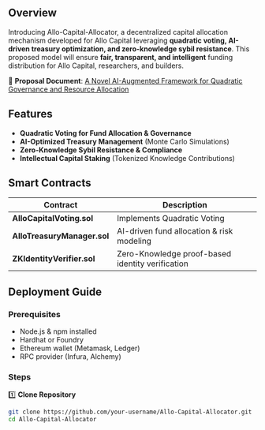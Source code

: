
## Overview  
Introducing Allo-Capital-Allocator, a decentralized capital allocation mechanism developed for Allo Capital  leveraging **quadratic voting, AI-driven treasury optimization, and zero-knowledge sybil resistance**. This proposed model will ensure **fair, transparent, and intelligent** funding distribution for Allo Capital, researchers, and builders.  

📄 **Proposal Document**: [A Novel AI-Augmented Framework for Quadratic Governance and Resource Allocation](https://research.allo.capital/t/a-novel-ai-augmented-framework-for-quadratic-governance-and-resource-allocation/182?u=joymutheu)  

## Features  
- **Quadratic Voting for Fund Allocation & Governance**  
- **AI-Optimized Treasury Management** (Monte Carlo Simulations)  
- **Zero-Knowledge Sybil Resistance & Compliance**  
- **Intellectual Capital Staking** (Tokenized Knowledge Contributions)  

## Smart Contracts  
| Contract | Description |  
|----------|-------------|  
| **AlloCapitalVoting.sol** | Implements Quadratic Voting |  
| **AlloTreasuryManager.sol** | AI-driven fund allocation & risk modeling |  
| **ZKIdentityVerifier.sol** | Zero-Knowledge proof-based identity verification |  

## Deployment Guide  

### Prerequisites  
- Node.js & npm installed  
- Hardhat or Foundry  
- Ethereum wallet (Metamask, Ledger)  
- RPC provider (Infura, Alchemy)  

### Steps  

1️⃣ **Clone Repository**  
```bash
git clone https://github.com/your-username/Allo-Capital-Allocator.git
cd Allo-Capital-Allocator